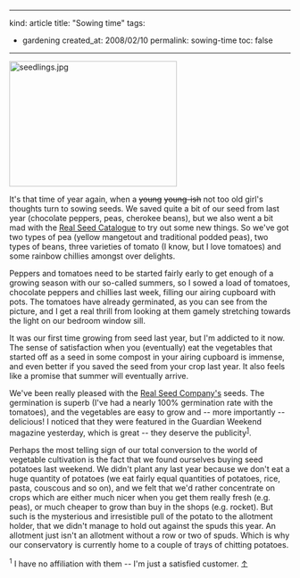 -----
kind: article
title: "Sowing time"
tags:
- gardening
created_at: 2008/02/10
permalink: sowing-time
toc: false
-----

<p class="img-shadow"><img src="http://www.rousette.org.uk/ee/images/uploads/seedlings.jpg" alt="seedlings.jpg" border="0" width="300" height="225" /></p>

<p>It's that time of year again, when a <del>young</del> <del>young-ish</del> not too old girl's thoughts turn to sowing seeds. We saved quite a bit of our seed from last year (chocolate peppers, peas, cherokee beans), but we also went a bit mad with the <a href="http://realseeds.co.uk/">Real Seed Catalogue</a> to try out some new things. So we've got two types of pea (yellow mangetout and traditional podded peas), two types of beans, three varieties of tomato (I know, but I love tomatoes) and some rainbow chillies amongst over delights.</p>

<p>Peppers and tomatoes need to be started fairly early to get enough of a growing season with our so-called summers, so I sowed a load of tomatoes, chocolate peppers and chillies last week, filling our airing cupboard with pots. The tomatoes have already germinated, as you can see from the picture, and I get a real thrill from looking at them gamely stretching towards the light on our bedroom window sill.</p>

<p>It was our first time growing from seed last year, but I'm addicted to it now. The sense of satisfaction when you (eventually) eat the vegetables that started off as a seed in some compost in your airing cupboard is immense, and even better if you saved the seed from your crop last year. It also feels like a promise that summer will eventually arrive.</p>

<p>We've been really pleased with the <a href="http://realseeds.co.uk/">Real Seed Company's</a> seeds. The germination is superb (I've had a nearly 100% germination rate with the tomatoes), and the vegetables are easy to grow and -- more importantly -- delicious! I noticed that they were featured in the Guardian Weekend magazine yesterday, which is great -- they deserve the publicity<sup id="r1-100208"><a href="#f1-100208">1</a></sup>.</p>

<p>Perhaps the most telling sign of our total conversion to the world of vegetable cultivation is the fact that we found ourselves buying seed potatoes last weekend. We didn't plant any last year because we don't eat a huge quantity of potatoes (we eat fairly equal quantities of potatoes, rice, pasta, couscous and so on), and we felt that we'd rather concentrate on crops which are either much nicer when you get them really fresh (e.g. peas), or much cheaper to grow than buy in the shops (e.g. rocket). But such is the mysterious and irresistible pull of the potato to the allotment holder, that we didn't manage to hold out against the spuds this year. An allotment just isn't an allotment without a row or two of spuds. Which is why our conservatory is currently home to a couple of trays of chitting potatoes.</p>

<p><sup id="f1-100208">1</sup> I have no affiliation with them -- I'm just a satisfied customer. <a href="#r1-100208">&uarr;</a></p>


